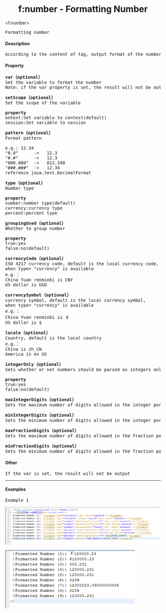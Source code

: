 # <div align="center">f:number - Formatting Number</div> #

&lt;f:number&gt;
<pre>
Formatting number
</pre>

#### Description ####

<pre>
According to the content of tag, output format of the number, or set the variable.
</pre>

#### Property ####

<pre>
<b>var（optional）</b>
Set the variable to format the number
Note: if the var property is set, the result will not be output
</pre>

<pre>
<b>setScope（optional）</b>
Set the scope of the variable

<b>property</b>
ontext:Set variable to context(default)
session:Set variable to session
</pre>

<pre>
<b>pattern（optional）</b>
Format pattern

e.g.: 12.34
"0.0"      ->   12.3      
"#.#"      ->   12.3
"000.000"  ->   012.340
"###.###"  ->   12.34 
reference java.text.DecimalFormat
</pre>

<pre>
<b>type（optional）</b>
Number type

<b>property</b>
number:number type(default)
currency:currency type
percent:percent type
</pre>

<pre>
<b>groupingUsed（optional）</b>
Whether to group number

<b>property</b>
true:yes
false:no(default)
</pre>

<pre>
<b>currencyCode（optional）</b>
ISO 4217 currency code, default is the local currency code, 
when type= "currency" is available
e.g.：
China Yuan renminbi is CNY
US dollar is USD
</pre>

<pre>
<b>currencySymbol（optional）</b>
currency symbol, default is the local currency symbol, 
when type= "currency" is available
e.g.：
China Yuan renminbi is ￥
US dollar is $
</pre>

<pre>
<b>locale（optional）</b>
Country, default is the local country
e.g.：
China is zh_CN
America is en_US
</pre>

<pre>
<b>integerOnly（optional）</b>
Sets whether or not numbers should be parsed as integers only

<b>property</b>
true:yes
false:no(default)
</pre>

<pre>
<b>maxIntegerDigits（optional）</b>
Sets the maximum number of digits allowed in the integer portion of a number
</pre>

<pre>
<b>minIntegerDigits（optional）</b>
Sets the minimum number of digits allowed in the integer portion of a number
</pre>

<pre>
<b>maxFractionDigits（optional）</b>
Sets the maximum number of digits allowed in the fraction portion of a number
</pre>

<pre>
<b>minFractionDigits（optional）</b>
Sets the minimum number of digits allowed in the fraction portion of a number
</pre>

#### Other ####

<pre>
If the var is set, the result will not be output
</pre>

----------

#### Examples ####

<pre>
Example 1
</pre>

![](image/f_number_tag_template1.png)

![](image/f_number_result1.png)